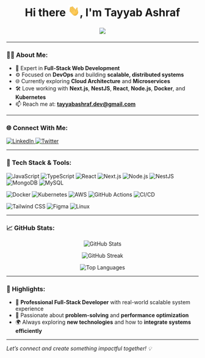 <h1 align="center">Hi there <img src="https://raw.githubusercontent.com/KevinPatel04/KevinPatel04/master/Hi.gif" width="30px" />, I'm Tayyab Ashraf</h1>

<h3 align="center">
  <img src="https://readme-typing-svg.herokuapp.com?font=Architects+Daughter&color=F7B32B&size=28&lines=Expert+Full-Stack+Developer;DevOps+Enthusiast+⚙️;Builder+of+Scalable+Systems+🚀;Let’s+build+something+great+together!" />
</h3>

---

### 👨‍💻 About Me:
- 🧠 Expert in **Full-Stack Web Development**
- ⚙️ Focused on **DevOps** and building **scalable, distributed systems**
- 🌐 Currently exploring **Cloud Architecture** and **Microservices**
- 🛠️ Love working with **Next.js**, **NestJS**, **React**, **Node.js**, **Docker**, and **Kubernetes**
- 📫 Reach me at: **tayyabashraf.dev@gmail.com**

---

### 🌐 Connect With Me:
<p align="left">
  <a href="https://www.linkedin.com/in/tayyabashrafdev" target="_blank">
    <img src="https://img.shields.io/badge/LinkedIn-0A66C2?style=for-the-badge&logo=linkedin&logoColor=white" alt="LinkedIn" />
  </a>
  <a href="https://twitter.com/tayyabashrafdev" target="_blank">
    <img src="https://img.shields.io/badge/Twitter-1DA1F2?style=for-the-badge&logo=twitter&logoColor=white" alt="Twitter" />
  </a>
</p>

---

### 🧰 Tech Stack & Tools:
<p align="center">

  ![JavaScript](https://img.shields.io/badge/-JavaScript-black?style=flat&logo=javascript)
  ![TypeScript](https://img.shields.io/badge/-TypeScript-3178C6?style=flat&logo=typescript)
  ![React](https://img.shields.io/badge/-React-black?style=flat&logo=react)
  ![Next.js](https://img.shields.io/badge/-Next.js-black?style=flat&logo=next.js)
  ![Node.js](https://img.shields.io/badge/-Node.js-339933?style=flat&logo=node.js)
  ![NestJS](https://img.shields.io/badge/-NestJS-E0234E?style=flat&logo=nestjs)
  ![MongoDB](https://img.shields.io/badge/-MongoDB-4DB33D?style=flat&logo=mongodb)
  ![MySQL](https://img.shields.io/badge/-MySQL-00000F?style=flat&logo=mysql)

  ![Docker](https://img.shields.io/badge/-Docker-2496ED?style=flat&logo=docker)
  ![Kubernetes](https://img.shields.io/badge/-Kubernetes-326CE5?style=flat&logo=kubernetes)
  ![AWS](https://img.shields.io/badge/-AWS-232F3E?style=flat&logo=amazon-aws)
  ![GitHub Actions](https://img.shields.io/badge/-GitHub%20Actions-2088FF?style=flat&logo=github-actions)
  ![CI/CD](https://img.shields.io/badge/-CI%2FCD-0A0A0A?style=flat&logo=git)

  ![Tailwind CSS](https://img.shields.io/badge/-Tailwind%20CSS-38B2AC?style=flat&logo=tailwind-css)
  ![Figma](https://img.shields.io/badge/-Figma-black?style=flat&logo=figma)
  ![Linux](https://img.shields.io/badge/-Linux-FCC624?style=flat&logo=linux)
</p>

---

### 📈 GitHub Stats:
<p align="center">
  <img src="https://github-readme-stats.vercel.app/api?username=tayyabashrafdev&show_icons=true&locale=en&theme=radical" alt="GitHub Stats" />
</p>
<p align="center">
  <img src="https://github-readme-streak-stats.herokuapp.com/?user=tayyabashrafdev&theme=radical" alt="GitHub Streak" />
</p>
<p align="center">
  <img src="https://github-readme-stats.vercel.app/api/top-langs?username=tayyabashrafdev&show_icons=true&locale=en&layout=compact&theme=radical" alt="Top Languages" />
</p>

---

### 🚀 Highlights:
- 💼 **Professional Full-Stack Developer** with real-world scalable system experience
- 🧩 Passionate about **problem-solving** and **performance optimization**
- 🌍 Always exploring **new technologies** and how to **integrate systems efficiently**

---

*Let’s connect and create something impactful together! 💡*

